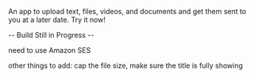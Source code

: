An app to upload text, files, videos, and documents and get them sent to you at a later date. Try it now!

-- Build Still in Progress --

need to use Amazon SES

other things to add:
cap the file size, make sure the title is fully showing
